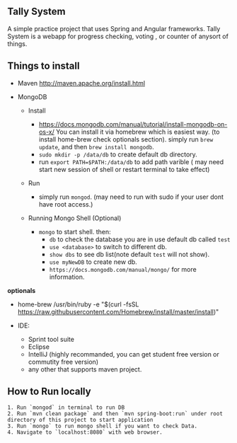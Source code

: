 ## Tally System
A simple practice project that uses Spring and Angular frameworks. Tally System is a webapp for progress checking, voting , or counter of anysort of things.


## Things to install
  * Maven
http://maven.apache.org/install.html

  * MongoDB
  	* Install
	  	* https://docs.mongodb.com/manual/tutorial/install-mongodb-on-os-x/
		  You can install it via homebrew which is easiest way. (to install home-brew check optionals section).
		  simply run `brew update`, and then `brew install mongodb`.
		* `sudo mkdir -p /data/db` to create default db directory.
		* run `export PATH=$PATH:/data/db` to add path varible ( may need start new session of shell or restart terminal to take effect)

	* Run
		* simply run `mongod`. (may need to run with sudo if your user dont have root access.)

	* Running Mongo Shell (Optional) 
		* `mongo` to start shell. then:
			* `db` to check the database you are in use
			default db called `test`
			* `use <database>` to switch to different db.
			* `show dbs` to see db list(note default `test` will not show).
			* `use myNewDB` to create new db.
			*  `https://docs.mongodb.com/manual/mongo/` for more information.



**optionals** 

  * home-brew 
/usr/bin/ruby -e "$(curl -fsSL https://raw.githubusercontent.com/Homebrew/install/master/install)"

  * IDE:
  	* Sprint tool suite 
  	* Eclipse 
  	* IntelliJ (highly recommanded, you can get student free version or commutity free version)
  	* any other that supports maven project.



## How to Run locally

	1. Run `mongod` in terminal to run DB
	2. Run `mvn clean package` and then `mvn spring-boot:run` under root directory of this project to start application
	3. Run `mongo` to run mongo shell if you want to check Data.
	4. Navigate to `localhost:8080` with web browser.